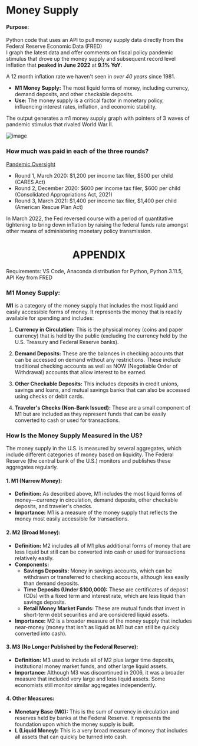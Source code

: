 # **Money Supply**
#### **Purpose:** 
Python code that uses an API to pull money supply data directly from the Federal Reserve Economic Data (FRED)  <br>
I graph the latest data and offer comments on fiscal policy pandemic stimulus that drove up the money supply and subsequent record level inflation 
that **peaked in June 2022** at **9.1% YoY**. <br>

A 12 month inflation rate we haven't seen in *over 40 years* since 1981.

- **M1 Money Supply:** The most liquid forms of money, including currency, demand deposits, and other checkable deposits.
- **Use:** The money supply is a critical factor in monetary policy, influencing interest rates, inflation, and economic stability.

The output generates a m1 money supply graph with pointers of 3 waves of pandemic stimulus that rivaled World War II.

![image](https://github.com/user-attachments/assets/a98d08d6-1465-4b70-802f-e37968cadc74)

### How much was paid in each of the three rounds?

[Pandemic Oversight](https://www.pandemicoversight.gov/data-interactive-tools/data-stories/update-three-rounds-stimulus-checks-see-how-many-went-out-and)

- Round 1, March 2020: $1,200 per income tax filer, $500 per child (CARES Act)
- Round 2, December 2020: $600 per income tax filer, $600 per child (Consolidated Appropriations Act, 2021)
- Round 3, March 2021: $1,400 per income tax filer, $1,400 per child (American Rescue Plan Act)

In March 2022, the Fed reversed course with a period of quantitative tightening to bring down inflation by raising the federal funds rate amongst other means of administering monetary policy transmission.

# <h1><center>**APPENDIX**</center></h1>
Requirements: VS Code, Anaconda distribution for Python, Python 3.11.5, API Key from FRED

### **M1 Money Supply:**

**M1** is a category of the money supply that includes the most liquid and easily accessible forms of money. It represents the money that is readily available for spending and includes:

1. **Currency in Circulation:** This is the physical money (coins and paper currency) that is held by the public (excluding the currency held by the U.S. Treasury and Federal Reserve banks).
   
2. **Demand Deposits:** These are the balances in checking accounts that can be accessed on demand without any restrictions. These include traditional checking accounts as well as NOW (Negotiable Order of Withdrawal) accounts that allow interest to be earned.

3. **Other Checkable Deposits:** This includes deposits in credit unions, savings and loans, and mutual savings banks that can also be accessed using checks or debit cards.

4. **Traveler's Checks (Non-Bank Issued):** These are a small component of M1 but are included as they represent funds that can be easily converted to cash or used for transactions.



### **How Is the Money Supply Measured in the US?**

The money supply in the U.S. is measured by several aggregates, which include different categories of money based on liquidity. The Federal Reserve (the central bank of the U.S.) monitors and publishes these aggregates regularly.

#### **1. M1 (Narrow Money):**
   - **Definition:** As described above, M1 includes the most liquid forms of money—currency in circulation, demand deposits, other checkable deposits, and traveler's checks.
   - **Importance:** M1 is a measure of the money supply that reflects the money most easily accessible for transactions.

#### **2. M2 (Broad Money):**
   - **Definition:** M2 includes all of M1 plus additional forms of money that are less liquid but still can be converted into cash or used for transactions relatively easily.
   - **Components:**
     - **Savings Deposits:** Money in savings accounts, which can be withdrawn or transferred to checking accounts, although less easily than demand deposits.
     - **Time Deposits (Under $100,000):** These are certificates of deposit (CDs) with a fixed term and interest rate, which are less liquid than savings deposits.
     - **Retail Money Market Funds:** These are mutual funds that invest in short-term debt securities and are considered liquid assets.
   - **Importance:** M2 is a broader measure of the money supply that includes near-money (money that isn't as liquid as M1 but can still be quickly converted into cash).

#### **3. M3 (No Longer Published by the Federal Reserve):**
   - **Definition:** M3 used to include all of M2 plus larger time deposits, institutional money market funds, and other large liquid assets.
   - **Importance:** Although M3 was discontinued in 2006, it was a broader measure that included very large and less liquid assets. Some economists still monitor similar aggregates independently.

#### **4. Other Measures:**
   - **Monetary Base (M0):** This is the sum of currency in circulation and reserves held by banks at the Federal Reserve. It represents the foundation upon which the money supply is built.
   - **L (Liquid Money):** This is a very broad measure of money that includes all assets that can quickly be turned into cash.
